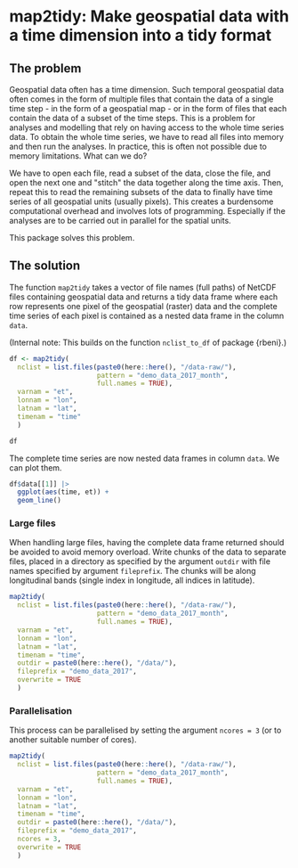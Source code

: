 # map2tidy: Make geospatial data with a time dimension into a tidy format

## The problem

Geospatial data often has a time dimension. Such temporal geospatial data often comes in the form of multiple files that contain the data of a single time step - in the form of a geospatial map - or in the form of files that each contain the data of a subset of the time steps. This is a problem for analyses and modelling that rely on having access to the whole time series data. To obtain the whole time series, we have to read all files into memory and then run the analyses. In practice, this is often not possible due to memory limitations. What can we do? 

We have to open each file, read a subset of the data, close the file, and open the next one and "stitch" the data together along the time axis. Then, repeat this to read the remaining subsets of the data to finally have time series of all geospatial units (usually pixels). This creates a burdensome computational overhead and involves lots of programming. Especially if the analyses are to be carried out in parallel for the spatial units.

This package solves this problem.

## The solution

The function `map2tidy` takes a vector of file names (full paths) of NetCDF files containing geospatial data and returns a tidy data frame where each row represents one pixel of the geospatial (raster) data and the complete time series of each pixel is contained as a nested data frame in the column `data`.

(Internal note: This builds on the function `nclist_to_df` of package {rbeni}.)

```r
df <- map2tidy(
  nclist = list.files(paste0(here::here(), "/data-raw/"), 
                      pattern = "demo_data_2017_month",
                      full.names = TRUE), 
  varnam = "et",
  lonnam = "lon", 
  latnam = "lat", 
  timenam = "time"
  )

df
```

The complete time series are now nested data frames in column `data`. We can plot them.
```r
df$data[[1]] |> 
  ggplot(aes(time, et)) +
  geom_line()
```

### Large files

When handling large files, having the complete data frame returned should be avoided to avoid memory overload. Write chunks of the data to separate files, placed in a directory as specified by the argument `outdir` with file names specified by argument `fileprefix`. The chunks will be along longitudinal bands (single index in longitude, all indices in latitude).
```r
map2tidy(
  nclist = list.files(paste0(here::here(), "/data-raw/"), 
                      pattern = "demo_data_2017_month",
                      full.names = TRUE), 
  varnam = "et",
  lonnam = "lon", 
  latnam = "lat", 
  timenam = "time", 
  outdir = paste0(here::here(), "/data/"), 
  fileprefix = "demo_data_2017", 
  overwrite = TRUE
  )
```

### Parallelisation

This process can be parallelised by setting the argument `ncores = 3` (or to another suitable number of cores).
```r
map2tidy(
  nclist = list.files(paste0(here::here(), "/data-raw/"), 
                      pattern = "demo_data_2017_month",
                      full.names = TRUE), 
  varnam = "et",
  lonnam = "lon", 
  latnam = "lat", 
  timenam = "time", 
  outdir = paste0(here::here(), "/data/"), 
  fileprefix = "demo_data_2017", 
  ncores = 3,
  overwrite = TRUE
  )
```
